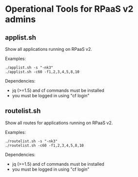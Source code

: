 Operational Tools for RPaaS v2 admins
=====================================

applist.sh
----------
Show all applications running on RPaaS v2.

Examples:
```
./applist.sh -s "-nk3"
./applist.sh -c60 -f1,2,3,4,5,8,10
```
Dependencies:
- jq (>=1.5) and cf commands must be installed
- you must be logged in using "cf login"

routelist.sh
----------
Show all routes for applications running on RPaaS v2.

Examples:
```
./routelist.sh -s "-nk3"
./routelist.sh -c60 -f1,2,3,4,5,8,10
```
Dependencies:
- jq (>=1.5) and cf commands must be installed
- you must be logged in using "cf login"
